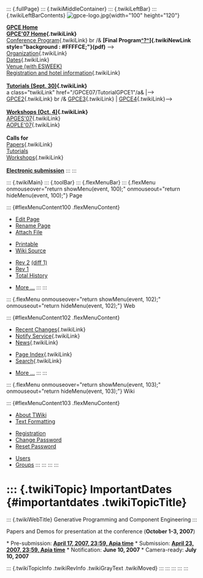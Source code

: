 ::: {.fullPage}
::: {.twikiMiddleContainer}
::: {.twikiLeftBar}
::: {.twikiLeftBarContents}
![gpce-logo.jpg](../pub/GPCE07/WebLeftBar/gpce-logo.jpg){width="100"
height="120"}

**[GPCE Home](http://www.gpce.org/)**\
**[GPCE\'07 Home](WebHome){.twikiLink}**\
[Conference Program](ConferenceProgram){.twikiLink} br /& **[Final
Program[^?^](/edit/GPCE07/PubGPCE07WebHomeGpceProgrampdf?topicparent=GPCE07.ImportantDates)]{.twikiNewLink
style="background : #FFFFCE;"}(pdf)** \--\>\
[Organization](ConferenceOrganization){.twikiLink}\
[Dates](ImportantDates){.twikiLink}\
[Venue (with
ESWEEK)](http://www.ida.liu.se/conferences/codes/esweek/venue.shtml)\
[Registration and hotel
information](ConferenceRegistration){.twikiLink}\
\
**[Tutorials (Sept. 30)](GpceTutorials){.twikiLink}**\
a class=\"twikiLink\" href=\"/GPCE07/TutorialGPCE1\"/a& \|\--\>
[GPCE2](TutorialGPCE2){.twikiLink} br /&
[GPCE3](/GPCE07/TutorialGPCE3){.twikiLink} \|
[GPCE4](/GPCE07/TutorialGPCE4){.twikiLink}\--\>\
\
**[Workshops (Oct. 4)](GpceWorkshops){.twikiLink}**\
[APGES\'07](APGES07){.twikiLink}\
[AOPLE\'07](AOPLE07){.twikiLink}\
\
**Calls for**\
[Papers](CallForPapers){.twikiLink}\
[Tutorials](http://resource-aware.org/twiki/bin/view/GPCE07/CallForTutorials)\
[Workshops](CallForWorkshops){.twikiLink}\
\
**[Electronic
submission](http://www.easychair.org/conferences/?conf=GPCE07)**
:::
:::

::: {.twikiMain}
::: {.toolBar}
::: {.flexMenuBar}
::: {.flexMenu onmouseover="return showMenu(event, 100);" onmouseout="return hideMenu(event, 100);"}
Page

::: {#flexMenuContent100 .flexMenuContent}
-   [Edit
    Page](http://www.program-transformation.org/edit/GPCE07/ImportantDates?t=1536828008)
-   [Rename
    Page](http://www.program-transformation.org/rename/GPCE07/ImportantDates)
-   [Attach
    File](http://www.program-transformation.org/attach/GPCE07/ImportantDates)

<!-- -->

-   [Printable](http://www.program-transformation.org/view/GPCE07/ImportantDates?skin=print.pattern)
-   [Wiki
    Source](http://www.program-transformation.org/view/GPCE07/ImportantDates?skin=text&raw=on&contenttype=text/plain)

<!-- -->

-   [Rev
    2](http://www.program-transformation.org/view/GPCE07/ImportantDates?rev=1.2)
    [(diff 1)](http://www.program-transformation.org/rdiff/GPCE07/ImportantDates?rev1=1.2&rev2=1.1)
-   [Rev
    1](http://www.program-transformation.org/view/GPCE07/ImportantDates?rev=1.1)
-   [Total
    History](http://www.program-transformation.org/rdiff/GPCE07/ImportantDates)

<!-- -->

-   [More
    \...](http://www.program-transformation.org/oops/GPCE07/ImportantDates?template=oopsmore&param1=1.2&param2=1.2)
:::
:::

::: {.flexMenu onmouseover="return showMenu(event, 102);" onmouseout="return hideMenu(event, 102);"}
Web

::: {#flexMenuContent102 .flexMenuContent}
-   [Recent Changes](WebChanges){.twikiLink}
-   [Notify Service](WebNotify){.twikiLink}
-   [News](WebNews){.twikiLink}

<!-- -->

-   [Page Index](WebIndex){.twikiLink}
-   [Search](WebSearch){.twikiLink}

<!-- -->

-   [More
    \...](http://www.program-transformation.org/oops/GPCE07/ImportantDates?template=oopsmore&param1=1.2&param2=1.2)
:::
:::

::: {.flexMenu onmouseover="return showMenu(event, 103);" onmouseout="return hideMenu(event, 103);"}
Wiki

::: {#flexMenuContent103 .flexMenuContent}
-   [About
    TWiki](http://www.program-transformation.org/view/TWiki/WebHome)
-   [Text
    Formatting](http://www.program-transformation.org/view/TWiki/TextFormattingRules)

<!-- -->

-   [Registration](http://www.program-transformation.org/view/TWiki/TWikiRegistration)
-   [Change
    Password](http://www.program-transformation.org/view/TWiki/ChangePassword)
-   [Reset
    Password](http://www.program-transformation.org/view/TWiki/ResetPassword)

<!-- -->

-   [Users](http://www.program-transformation.org/view/Main/TWikiUsers)
-   [Groups](http://www.program-transformation.org/view/Main/TWikiGroups)
:::
:::
:::
:::

::: {.twikiTopic}
ImportantDates {#importantdates .twikiTopicTitle}
==============

::: {.twikiWebTitle}
Generative Programming and Component Engineering
:::

Papers and Demos for presentation at the conference (**October 1-3,
2007**)

\* Pre-submission: **[April 17, 2007, 23:59, Apia
time](http://www.timeanddate.com/worldclock/fixedtime.html?month=4&day=17&year=2007&hour=23&min=59&sec=0&p1=282)**
\* Submission: **[April 23, 2007, 23:59, Apia
time](http://www.timeanddate.com/worldclock/fixedtime.html?month=4&day=23&year=2007&hour=23&min=59&sec=0&p1=282)**
\* Notification: **June 10, 2007** \* Camera-ready: **July 10, 2007**

::: {.twikiTopicInfo .twikiRevInfo .twikiGrayText .twikiMoved}
:::
:::
:::
:::
:::
